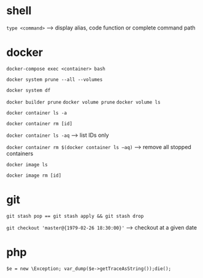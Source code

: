 # shell

`type <command>` --> display alias, code function or complete command path

# docker

`docker-compose exec <container> bash`

`docker system prune --all --volumes`

`docker system df`

`docker builder prune`
`docker volume prune`
`docker volume ls`

`docker container ls -a`

`docker container rm [id]`

`docker container ls -aq` --> list IDs only

`docker container rm $(docker container ls –aq)` --> remove all stopped containers

`docker image ls`

`docker image rm [id]`

# git

`git stash pop == git stash apply && git stash drop`

`git checkout 'master@{1979-02-26 18:30:00}'` --> checkout at a given date

# php
`$e = new \Exception; var_dump($e->getTraceAsString());die();`
